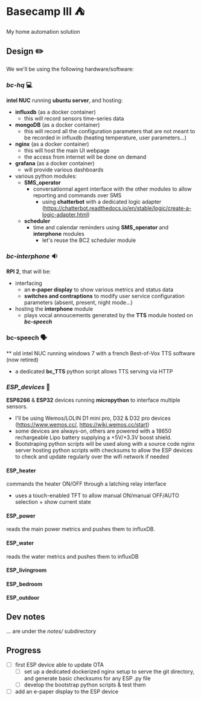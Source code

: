 # Basecamp III ⛺
My home automation solution

## Design ✏️
We we'll be using the following hardware/software:
### _**bc-hq**_ 💻
**intel NUC** running **ubuntu server**, and hosting:
+ **influxdb** (as a docker container)
  + this will record sensors time-series data
+ **mongoDB** (as a docker container)
  + this will record all the configuration parameters that are not meant to be recorded in influxdb (heating temperature, user parameters...)
+ **nginx** (as a docker container)
  + this will host the main UI webpage
  + the access from internet will be done on demand
+ **grafana** (as a docker container)
  + will provide various dashboards
+ various python modules:
  + **SMS_operator**
    + conversationnal agent interface with the other modules to allow reporting and commands over SMS
      + using **chatterbot** with a dedicated logic adapter (https://chatterbot.readthedocs.io/en/stable/logic/create-a-logic-adapter.html)
  + **scheduler**
    + time and calendar reminders using **SMS_operator** and **interphone** modules
      + let's reuse the BC2 scheduler module

### _**bc-interphone**_ 🔉
**RPI 2**, that will be:
  + interfacing
    + an **e-paper display** to show various metrics and status data
    + **switches and contraptions** to modify user service configuration parameters (absent, present, night mode...)
  + hosting the **interphone** module
      + plays vocal annoucements generated by the **TTS** module hosted on **_bc-speech_**

### **bc-speech** 🗣
** old intel NUC running windows 7 with a french Best-of-Vox TTS software (now retired)
+ a dedicated **bc_TTS** python script allows TTS serving via HTTP

### _**ESP_devices**_ 📶
**ESP8266** & **ESP32** devices running **micropython** to interface multiple sensors.
+ I'll be using Wemos/LOLIN D1 mini pro, D32 & D32 pro devices (https://www.wemos.cc/, https://wiki.wemos.cc/start)
+ some devices are always-on, others are powered with a 18650 rechargeable Lipo battery supplying a +5V/+3.3V boost shield.
+ Bootstraping python scripts will be used along with a source code nginx server hosting python scripts with checksums to allow the ESP devices to check and update regularly over the wifi network if needed

#### ESP_heater
commands the heater ON/OFF through a latching relay interface
+ uses a touch-enabled TFT to allow manual ON/manual OFF/AUTO selection + show current state
#### ESP_power
reads the main power metrics and pushes them to influxDB.
#### ESP_water
reads the water metrics and pushes them to influxDB

#### ESP_livingroom
#### ESP_bedroom
#### ESP_outdoor

## Dev notes
... are under the _notes/_ subdirectory

## Progress
+ [ ] first ESP device able to update OTA
  + [ ] set up a dedicated dockerized nginx setup to serve the git directory, and generate basic checksums for any ESP .py file
  + [ ] develop the bootstrap python scripts & test them
+ [ ] add an e-paper display to the ESP device
